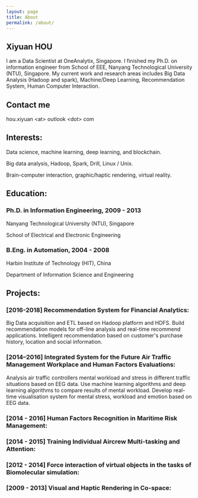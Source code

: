 ```yaml
---
layout: page
title: About
permalink: /about/
---
```


## Xiyuan HOU

I am a Data Scientist at OneAnalytix, Singapore. I finished my Ph.D. on information engineer from School of EEE, Nanyang Technological University (NTU), Singapore. My current work and research areas includes Big Data Analysis (Hadoop and spark), Machine/Deep Learning, Recommendation System, Human Computer Interaction.


## Contact me

hou.xiyuan \<at> outlook \<dot> com  


## Interests:
Data science, machine learning, deep learning, and blockchain.

Big data analysis, Hadoop, Spark, Drill, Linux / Unix. 

Brain-computer interaction, graphic/haptic rendering, virtual reality.


## Education:   
### Ph.D.  in Information Engineering, 2009 - 2013 

Nanyang Technological University (NTU), Singapore

School of Electrical and Electronic Engineering

### B.Eng. in Automation, 2004 - 2008

Harbin Institute of Technology (HIT), China

Department of Information Science and Engineering


## Projects:

### [2016-2018] Recommendation System for Financial Analytics:
Big Data acquisition and ETL based on Hadoop platform and HDFS.
Build recommendation models for off-line analysis and real-time recommend applications.
Intelligent recommendation based on customer's purchase history, location and social information.

### [2014–2016] Integrated System for the Future Air Traffic Management Workplace and Human Factors Evaluations:
Analysis air traffic controllers mental workload and stress in different traffic situations based on EEG data.
Use machine learning algorithms and deep learning algorithms to compare results of mental workload.
Develop real-time visualisation system for mental stress, workload and emotion based on EEG data.

### [2014 - 2016] Human Factors Recognition in Maritime Risk Management: 

### [2014 - 2015] Training Individual Aircrew Multi-tasking and Attention:

### [2012 - 2014] Force interaction of virtual objects in the tasks of Biomolecular simulation:

### [2009 - 2013] Visual and Haptic Rendering in Co-space:
